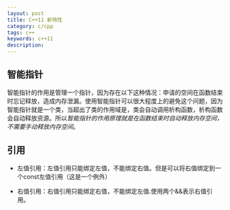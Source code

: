 ```yaml
---
layout: post
title: C++11 新特性
category: c/cpp
tags: c++
keywords: c++11
description:
---
```


## 智能指针

智能指针的作用是管理一个指针，因为存在以下这种情况：申请的空间在函数结束时忘记释放，造成内存泄漏。使用智能指针可以很大程度上的避免这个问题，因为智能指针就是一个类，当超出了类的作用域是，类会自动调用析构函数，析构函数会自动释放资源。所以*智能指针的作用原理就是在函数结束时自动释放内存空间，不需要手动释放内存空间*。

## 引用

- 左值引用：左值引用只能绑定左值，不能绑定右值。但是可以将右值绑定到一个const左值引用（这是一个例外）

- 右值引用：右值引用只能绑定右值，不能绑定左值.使用两个&&表示右值引用。

